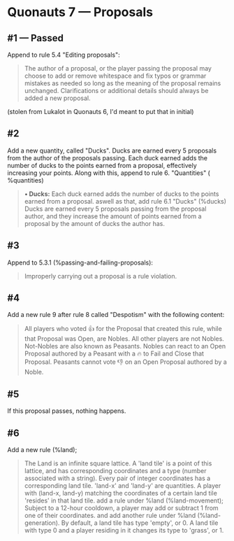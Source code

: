 # Quonauts 7 — Proposals

<a name='1'/>

## #1 — Passed

Append to rule 5.4 "Editing proposals":

> The author of a proposal, or the player passing the proposal may choose to add or remove whitespace and fix typos or grammar mistakes as needed so long as the meaning of the proposal remains unchanged. Clarifications or additional details should always be added a new proposal.

(stolen from Lukalot in Quonauts 6, I'd meant to put that in initial)

<a name='2'/>

## #2

Add a new quantity, called "Ducks".
Ducks are earned every 5 proposals from the author of the proposals passing.
Each duck earned adds the number of ducks to the points earned from a proposal, effectively increasing your points. 
Along with this, append to rule 6. "Quantities" ( %quantities)
> **• Ducks:**  Each duck earned adds the number of ducks to the points earned from a proposal.
aswell as that, add rule 6.1 "Ducks" (%ducks)
> Ducks are earned every 5 proposals passing from the proposal author, and they increase the amount of points earned from a proposal by the amount of ducks the author has.

<a name='3'/>

## #3

Append to 5.3.1 (%passing-and-failing-proposals):
> Improperly carrying out a proposal is a rule violation.

<a name='4'/>

## #4

Add a new rule 9 after rule 8 called "Despotism" with the following content:
> All players who voted 👍  for the Proposal that created this rule, while that Proposal was Open, are Nobles. All other players are not Nobles. Not-Nobles are also known as Peasants. Nobles can react to an Open Proposal authored by a Peasant with a 🔥 to Fail and Close that Proposal. Peasants cannot vote 👎 on an Open Proposal authored by a Noble.

<a name='5'/>

## #5

If this proposal passes, nothing happens.

<a name='6'/>

## #6

Add a new rule (%land);
> The Land is an infinite square lattice. A 'land tile' is a point of this lattice, and has corresponding coordinates and a type (number associated with a string). Every pair of integer coordinates has a corresponding land tile.
> 'land-x' and 'land-y' are quantities. A player with (land-x, land-y) matching the coordinates of a certain land tile 'resides' in that land tile.
add a rule under %land (%land-movement);
> Subject to a 12-hour cooldown, a player may add or subtract 1 from one of their coordinates.
and add another rule under %land (%land-generation).
> By default, a land tile has type 'empty', or 0. A land tile with type 0 and a player residing in it changes its type to 'grass', or 1.

